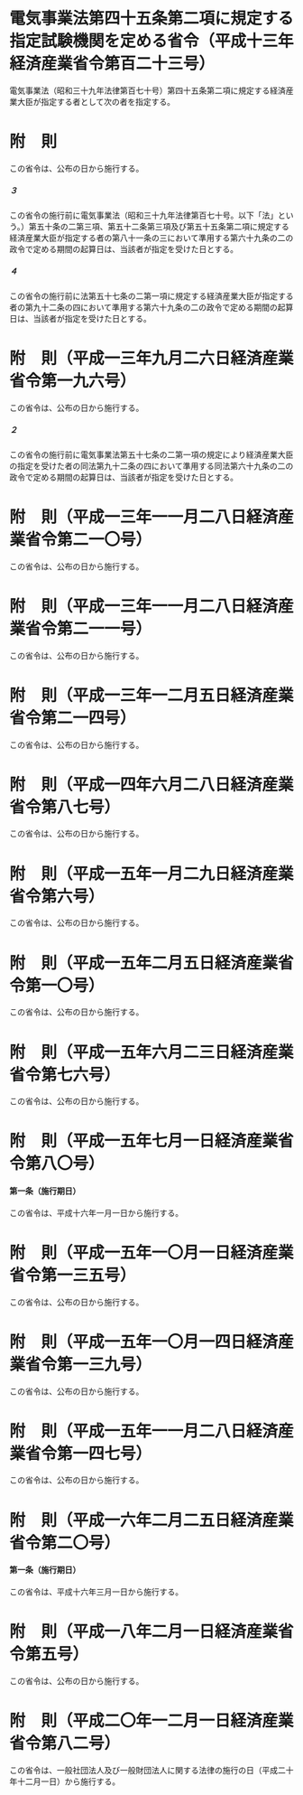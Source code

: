 # 電気事業法第四十五条第二項に規定する指定試験機関を定める省令（平成十三年経済産業省令第百二十三号）
電気事業法（昭和三十九年法律第百七十号）第四十五条第二項に規定する経済産業大臣が指定する者として次の者を指定する。
# 附　則
この省令は、公布の日から施行する。
##### ３
この省令の施行前に電気事業法（昭和三十九年法律第百七十号。以下「法」という。）第五十条の二第三項、第五十二条第三項及び第五十五条第二項に規定する経済産業大臣が指定する者の第八十一条の三において準用する第六十九条の二の政令で定める期間の起算日は、当該者が指定を受けた日とする。
##### ４
この省令の施行前に法第五十七条の二第一項に規定する経済産業大臣が指定する者の第九十二条の四において準用する第六十九条の二の政令で定める期間の起算日は、当該者が指定を受けた日とする。
# 附　則（平成一三年九月二六日経済産業省令第一九六号）
この省令は、公布の日から施行する。
##### ２
この省令の施行前に電気事業法第五十七条の二第一項の規定により経済産業大臣の指定を受けた者の同法第九十二条の四において準用する同法第六十九条の二の政令で定める期間の起算日は、当該者が指定を受けた日とする。
# 附　則（平成一三年一一月二八日経済産業省令第二一〇号）
この省令は、公布の日から施行する。
# 附　則（平成一三年一一月二八日経済産業省令第二一一号）
この省令は、公布の日から施行する。
# 附　則（平成一三年一二月五日経済産業省令第二一四号）
この省令は、公布の日から施行する。
# 附　則（平成一四年六月二八日経済産業省令第八七号）
この省令は、公布の日から施行する。
# 附　則（平成一五年一月二九日経済産業省令第六号）
この省令は、公布の日から施行する。
# 附　則（平成一五年二月五日経済産業省令第一〇号）
この省令は、公布の日から施行する。
# 附　則（平成一五年六月二三日経済産業省令第七六号）
この省令は、公布の日から施行する。
# 附　則（平成一五年七月一日経済産業省令第八〇号）
#### 第一条（施行期日）
この省令は、平成十六年一月一日から施行する。
# 附　則（平成一五年一〇月一日経済産業省令第一三五号）
この省令は、公布の日から施行する。
# 附　則（平成一五年一〇月一四日経済産業省令第一三九号）
この省令は、公布の日から施行する。
# 附　則（平成一五年一一月二八日経済産業省令第一四七号）
この省令は、公布の日から施行する。
# 附　則（平成一六年二月二五日経済産業省令第二〇号）
#### 第一条（施行期日）
この省令は、平成十六年三月一日から施行する。
# 附　則（平成一八年二月一日経済産業省令第五号）
この省令は、公布の日から施行する。
# 附　則（平成二〇年一二月一日経済産業省令第八二号）
この省令は、一般社団法人及び一般財団法人に関する法律の施行の日（平成二十年十二月一日）から施行する。
